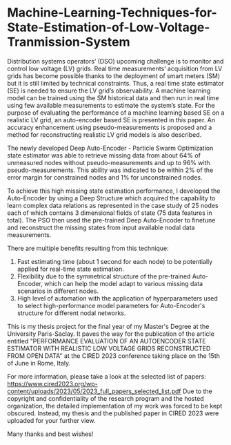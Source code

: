# Machine-Learning-Techniques-for-State-Estimation-of-Low-Voltage-Tranmission-System

Distribution systems operators’ (DSO) upcoming challenge is to monitor and control low voltage (LV) grids. Real time measurements’ acquisition from LV grids has become possible thanks to the deployment of smart meters (SM) but it is still limited by technical constraints. Thus, a real time state estimator (SE) is needed to ensure the LV grid’s observability. A machine learning model can be trained using the SM historical data and then run in real time using few available measurements to estimate the system’s state. For the purpose of evaluating the performance of a machine learning based SE on a realistic LV grid, an auto-encoder based SE is presented in this paper. An accuracy enhancement using pseudo-measurements is proposed and a method for reconstructing realistic LV grid models is also described. 

The newly developed Deep Auto-Encoder - Particle Swarm Optimization state estimator was able to retrieve missing data from about 64% of unmeasured nodes without pseudo-measurements and up to 96% with pseudo-measurements. This ability was indicated to be within 2% of the error margin for constrained nodes and 1% for unconstrained nodes.

To achieve this high missing state estimation performance, I developed the Auto-Encoder by using a Deep Structure which acquired the capability to learn complex data relations as represented in the case study of 25 nodes each of which contains 3 dimensional fields of state (75 data features in total). The PSO then used the pre-trained Deep Auto-Encoder to finetune and reconstruct the missing states from input available nodal data measurements.

There are multiple benefits resulting from this technique:
1. Fast estimating time (about 1 second for each node) to be potentially applied for real-time state estimation.
2. Flexibility due to the symmetrical structure of the pre-trained Auto-Encoder, which can help the model adapt to various missing data scenarios in different nodes.
3. High level of automation with the application of hyperparameters used to select high-performance model parameters for Auto-Encoder's structure for different nodal networks.

This is my thesis project for the final year of my Master's Degree at the University Paris-Saclay. It paves the way for the publication of the article entitled "PERFORMANCE EVALUATION OF AN AUTOENCODER STATE ESTIMATOR WITH REALISTIC LOW VOLTAGE GRIDS RECONSTRUCTED FROM OPEN DATA" at the CIRED 2023 conference taking place on the 15th of June in Rome, Italy. 

For more information, please take a look at the selected list of papers: https://www.cired2023.org/wp-content/uploads/2023/05/2023_full_papers_selected_list.pdf 
Due to the copyright and confidentiality of the research program and the hosted organization, the detailed implementation of my work was forced to be kept obscured.
Instead, my thesis and the published paper in CIRED 2023 were uploaded for your further view.

Many thanks and best wishes!


